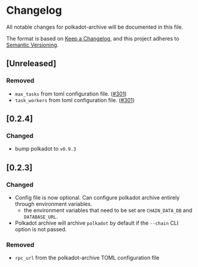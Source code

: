 # Changelog

All notable changes for polkadot-archive will be documented in this file.

The format is based on [Keep a Changelog](https://keepachangelog.com/en/1.0.0/),
and this project adheres to [Semantic Versioning](https://semver.org/spec/v2.0.0.html).

## [Unreleased]
### Removed
- `max_tasks` from toml configuration file. ([#301](https://github.com/paritytech/substrate-archive/pull/301))
- `task_workers` from toml configuration file. ([#301](https://github.com/paritytech/substrate-archive/pull/301))

## [0.2.4]
### Changed
- bump polkadot to `v0.9.3`

## [0.2.3]
### Changed
- Config file is now optional. Can configure polkadot archive entirely through environment variables.
  - the environment variables that need to be set are `CHAIN_DATA_DB` and `DATABASE_URL`.
- Polkadot archive will archive `polkadot` by default if the `--chain` CLI option is not passed.

### Removed
- `rpc_url` from the polkadot-archive TOML configuration file


